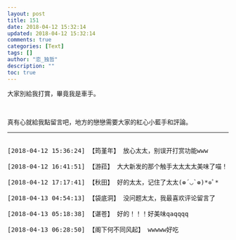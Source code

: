 ```yaml
---
layout: post
title: 151
date: 2018-04-12 15:32:14
updated: 2018-04-12 15:32:14
comments: true
categories: [Text]
tags: []
author: "恋_独哲"
description: ""
toc: true
---
```


<p>大家別給我打賞，畢竟我是車手。</p> 
<p><br /></p> 
<p>真有心就給我點留言吧，地方的戀戀需要大家的紅心小藍手和評論。</p>

---

<pre>

[2018-04-12 15:36:24] 【筠堇年】 放心太太，别误开打赏功能www

[2018-04-12 16:41:51] 【游菈】 大大新发的那个触手太太太太美味了喵！！！！！！可惜没了😭

[2018-04-12 17:17:41] 【秋田】 好的太太，记住了太太(❁´◡`❁)*✲ﾟ*

[2018-04-13 04:54:13] 【袋底洞】 没问题太太，我最喜欢评论留言了

[2018-04-13 05:18:38] 【谌苍】 好的！！！好美味qaqqqq

[2018-04-13 06:28:50] 【阁下何不同风起】 wwwww好吃

</pre>